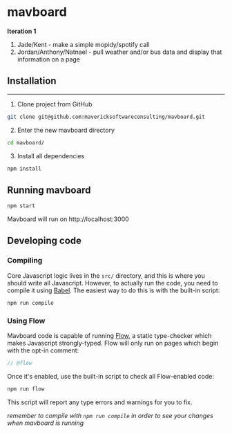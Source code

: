 # mavboard

**Iteration 1**

1. Jade/Kent - make a simple mopidy/spotify call
2. Jordan/Anthony/Natnael - pull weather and/or bus data and display that information on a page


## Installation

---

1. Clone project from GitHub 

```sh
git clone git@github.com:mavericksoftwareconsulting/mavboard.git
```

2. Enter the new mavboard directory

```sh
cd mavboard/
```

3. Install all dependencies

```sh
npm install
```


## Running mavboard

```sh
npm start
```

Mavboard will run on http://localhost:3000

## Developing code

### Compiling

Core Javascript logic lives in the `src/` directory, and this is where you should write all Javascript. However, to actually run the code, you need to compile it using [Babel](https://babeljs.io). The easiest way to do this is with the built-in script:

```sh
npm run compile
```

### Using Flow

Mavboard code is capable of running [Flow](https://flow.org), a static type-checker which makes Javascript strongly-typed. Flow will only run on pages which begin with the opt-in comment:

```js
// @flow
```

Once it's enabled, use the built-in script to check all Flow-enabled code:

```sh
npm run flow
```

This script will report any type errors and warnings for you to fix. 

*_remember to compile with `npm run compile` in order to see your changes when mavboard is running_*
